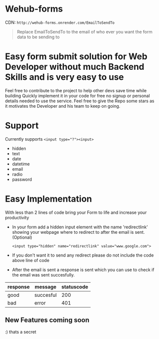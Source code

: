 # Wehub-forms
CDN: ` http://wehub-forms.onrender.com/EmailToSendTo `
> Replace EmailToSendTo to the email of who ever you want the form data to be sending to
 
# Easy form submit solution for Web Developer without much Backend Skills and is very easy to use

Feel free to contribute to the project to help other devs save time while building 
Quickly implement it in your code for free no signup or personal details needed to use the service. Feel free to give the Repo some stars as it motivates the Developer and his team to keep on going.

# Support
Currently supports `<input type="?"><input>`
- hidden
- text
- date
- datetime
- email
- radio
- password

# Easy Implementation 
With less than 2 lines of code bring your Form to life and increase your productivity

- In your form add a hidden input element with the name 'redirectlink' showing your webpage where to redirect to after the email is sent.(Optional)

    `<input type="hidden" name="redirectlink" value="www.google.com">` <br>

- If you don't want it to send any redirect please do not include the code above line of code

- After the email is sent a response is sent which you can use to check if the email was sent succesfully.

|response|message|statuscode|
|---|---|---|
|good|succesful|200|
|bad|error|401


## New Features coming soon
:) thats a secret

